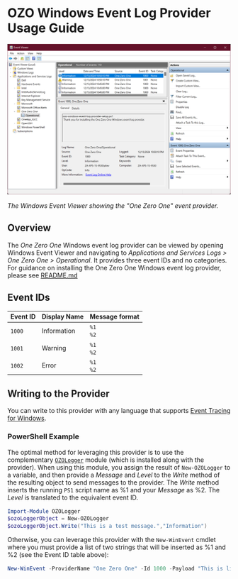 # OZO Windows Event Log Provider Usage Guide

<img src="ozo-windows-event-log-provider.png" alt="The Windows Event Viewer showing the One Zero One event provider." width="600">

_The Windows Event Viewer showing the "One Zero One" event provider._

## Overview
The _One Zero One_ Windows event log provider can be viewed by opening Windows Event Viewer and navigating to _Applications and Services Logs > One Zero One > Operational_. It provides three event IDs and no categories. For guidance on installing the One Zero One Windows event log provider, please see [README.md](README.md)

## Event IDs
|Event ID|Display Name|Message format|
|--------|------------|--------------|
|`1000`|Information|`%1`<br>`%2`|
|`1001`|Warning|`%1`<br>`%2`|
|`1002`|Error|`%1`<br>`%2`|

## Writing to the Provider
You can write to this provider with any language that supports [Event Tracing for Windows](https://learn.microsoft.com/en-us/archive/msdn-magazine/2007/april/event-tracing-improve-debugging-and-performance-tuning-with-etw).

### PowerShell Example
The optimal method for leveraging this provider is to use the complementary [`OZOLogger`](https://github.com/onezeroone-dev/OZOLogger-PowerShell-Module/blob/main/README.md) module (which is installed along with the provider). When using this module, you assign the result of `New-OZOLogger` to a variable, and then provide a _Message_ and _Level_ to the _Write_ method of the resulting object to send messages to the provider. The _Write_ method inserts the running `PS1` script name as %1 and your _Message_ as %2. The _Level_ is translated to the equivalent event ID.

```powershell
Import-Module OZOLogger
$ozoLoggerObject = New-OZOLogger
$ozoLoggerObject.Write("This is a test message.","Information")
```

Otherwise, you can leverage this provider with the `New-WinEvent` cmdlet where you must provide a list of two strings that will be inserted as %1 and %2 (see the Event ID table above):

```powershell
New-WinEvent -ProviderName "One Zero One" -Id 1000 -Payload "This is line one.","This is line two."
```